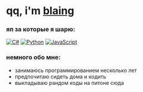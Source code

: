 # qq, i'm [blaing](https://guns.lol/blaing)

### яп за которые я шарю:

[![C#](https://img.shields.io/badge/-CSharp-090909?style=for-the-badge&logo=CSharp)](https://ru.wikipedia.org/wiki/C_Sharp)
[![Python](https://img.shields.io/badge/-Python-090909?style=for-the-badge&logo=Python)](https://ru.wikipedia.org/wiki/Python)
[![JavaScript](https://img.shields.io/badge/-JavaScript-090909?style=for-the-badge&logo=javascript)](https://ru.wikipedia.org/wiki/JavaScript)

### немного обо мне:
- занимаюсь программированием несколько лет
- предпочитаю сидеть дома и кодить
- выкладываю рандом коды на питоне сюда
